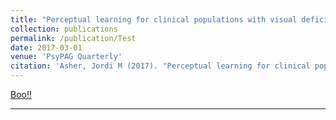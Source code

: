 ```yaml
---
title: "Perceptual learning for clinical populations with visual deficits after stroke"
collection: publications
permalink: /publication/Test
date: 2017-03-01
venue: 'PsyPAG Quarterly'
citation: 'Asher, Jordi M (2017). "Perceptual learning for clinical populations with visual deficits after stroke." <i>Psypag Quarterly</i>.,102: 45-50.'
---
```


<p style="text-decoration:underline;"><a href="/test.html">Boo!!</a></p>


---





